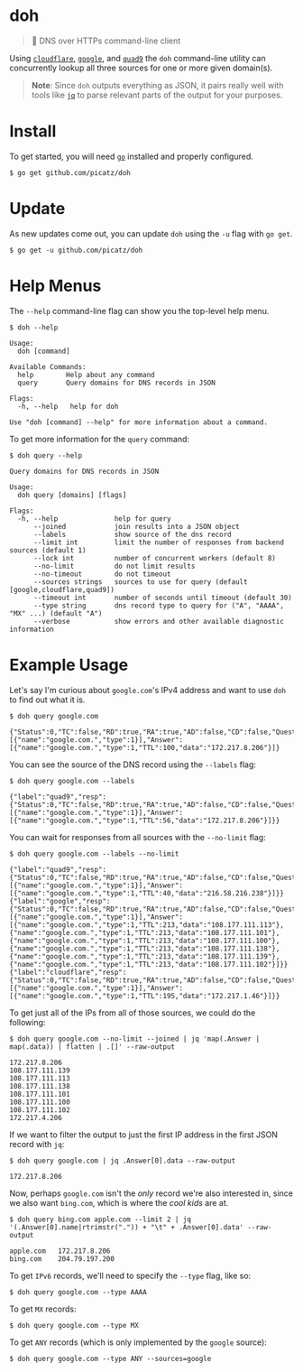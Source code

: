 # doh
> 🍩  DNS over HTTPs command-line client

Using [`cloudflare`](https://developers.cloudflare.com/1.1.1.1/dns-over-https/), [`google`](https://developers.google.com/speed/public-dns/docs/dns-over-https), and [`quad9`](https://quad9.net/doh-quad9-dns-servers/) the `doh` command-line utility can concurrently lookup all three sources for one or more given domain(s).

> **Note**: Since `doh` outputs everything as JSON, it pairs really well with tools like [`jq`](https://stedolan.github.io/jq/) to parse relevant parts of the output for your purposes.

# Install
To get started, you will need [`go`](https://golang.org/doc/install) installed and properly configured.
```shell
$ go get github.com/picatz/doh
```

# Update
As new updates come out, you can update `doh` using the `-u` flag with `go get`.
```shell
$ go get -u github.com/picatz/doh
```

# Help Menus
The `--help` command-line flag can show you the top-level help menu.
```shell
$ doh --help
```
```
Usage:
  doh [command]

Available Commands:
  help        Help about any command
  query       Query domains for DNS records in JSON

Flags:
  -h, --help   help for doh

Use "doh [command] --help" for more information about a command.
```

To get more information for the `query` command:
```shell
$ doh query --help
```
```
Query domains for DNS records in JSON

Usage:
  doh query [domains] [flags]

Flags:
  -h, --help              help for query
      --joined            join results into a JSON object
      --labels            show source of the dns record
      --limit int         limit the number of responses from backend sources (default 1)
      --lock int          number of concurrent workers (default 8)
      --no-limit          do not limit results
      --no-timeout        do not timeout
      --sources strings   sources to use for query (default [google,cloudflare,quad9])
      --timeout int       number of seconds until timeout (default 30)
      --type string       dns record type to query for ("A", "AAAA", "MX" ...) (default "A")
      --verbose           show errors and other available diagnostic information
```

# Example Usage
Let's say I'm curious about `google.com`'s IPv4 address and want to use `doh` to find out what it is.
```
$ doh query google.com 
```
```
{"Status":0,"TC":false,"RD":true,"RA":true,"AD":false,"CD":false,"Question":[{"name":"google.com.","type":1}],"Answer":[{"name":"google.com.","type":1,"TTL":100,"data":"172.217.8.206"}]}
```

You can see the source of the DNS record using the `--labels` flag:
```
$ doh query google.com --labels
```
```
{"label":"quad9","resp":{"Status":0,"TC":false,"RD":true,"RA":true,"AD":false,"CD":false,"Question":[{"name":"google.com.","type":1}],"Answer":[{"name":"google.com.","type":1,"TTL":56,"data":"172.217.8.206"}]}}
```

You can wait for responses from all sources with the `--no-limit` flag:
```
$ doh query google.com --labels --no-limit
```
```
{"label":"quad9","resp":{"Status":0,"TC":false,"RD":true,"RA":true,"AD":false,"CD":false,"Question":[{"name":"google.com.","type":1}],"Answer":[{"name":"google.com.","type":1,"TTL":40,"data":"216.58.216.238"}]}}
{"label":"google","resp":{"Status":0,"TC":false,"RD":true,"RA":true,"AD":false,"CD":false,"Question":[{"name":"google.com.","type":1}],"Answer":[{"name":"google.com.","type":1,"TTL":213,"data":"108.177.111.113"},{"name":"google.com.","type":1,"TTL":213,"data":"108.177.111.101"},{"name":"google.com.","type":1,"TTL":213,"data":"108.177.111.100"},{"name":"google.com.","type":1,"TTL":213,"data":"108.177.111.138"},{"name":"google.com.","type":1,"TTL":213,"data":"108.177.111.139"},{"name":"google.com.","type":1,"TTL":213,"data":"108.177.111.102"}]}}
{"label":"cloudflare","resp":{"Status":0,"TC":false,"RD":true,"RA":true,"AD":false,"CD":false,"Question":[{"name":"google.com.","type":1}],"Answer":[{"name":"google.com.","type":1,"TTL":195,"data":"172.217.1.46"}]}}
```

To get just all of the IPs from all of those sources, we could do the following:
```
$ doh query google.com --no-limit --joined | jq 'map(.Answer | map(.data)) | flatten | .[]' --raw-output
```
```
172.217.8.206
108.177.111.139
108.177.111.113
108.177.111.138
108.177.111.101
108.177.111.100
108.177.111.102
172.217.4.206
```

If we want to filter the output to just the first IP address in the first JSON record with `jq`:
```
$ doh query google.com | jq .Answer[0].data --raw-output
```
```
172.217.8.206
```

Now, perhaps `google.com` isn't the _only_ record we're also interested in, since we also want `bing.com`, which is where the _cool kids_ are at.
```
$ doh query bing.com apple.com --limit 2 | jq '(.Answer[0].name|rtrimstr(".")) + "\t" + .Answer[0].data' --raw-output
```
```
apple.com	172.217.8.206
bing.com	204.79.197.200
```

To get `IPv6` records, we'll need to specify the `--type` flag, like so:
```
$ doh query google.com --type AAAA
```

To get `MX` records:
```
$ doh query google.com --type MX
```

To get `ANY` records (which is only implemented by the `google` source):
```
$ doh query google.com --type ANY --sources=google
```
